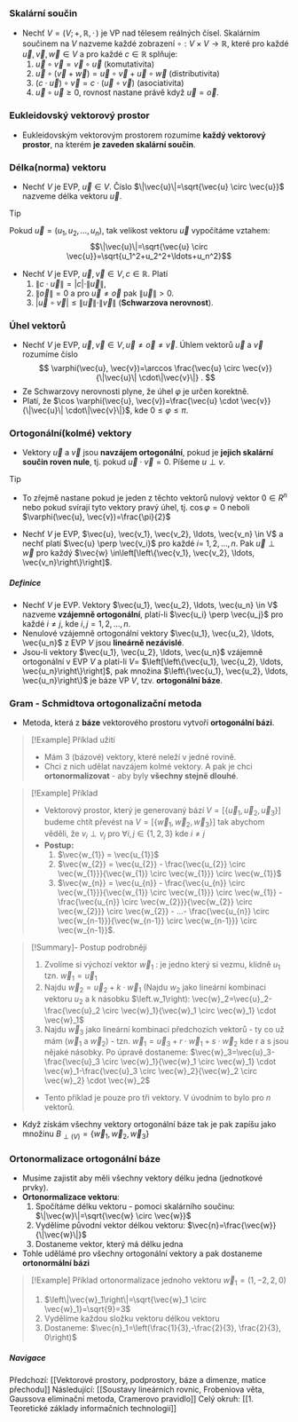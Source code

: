 
### Skalární součin

- Nechť $V=(V ;+, \mathbb{R},\,\cdot\,)$ je VP nad tělesem reálných čísel. Skalárním součinem na $V$ nazveme každé zobrazení $\circ: V \times V \rightarrow \mathbb{R}$, které pro každé $\vec{u}, \vec{v}, \vec{w} \in V$ a pro každé $c \in \mathbb{R}$ splňuje:
	1. $\vec{u} \circ \vec{v}=\vec{v} \circ \vec{u}$   (komutativita)
	2. $\vec{u} \circ(\vec{v}+\vec{w})=\vec{u} \circ \vec{v}+\vec{u} \circ \vec{w}$  (distributivita)
	3. $(c \cdot \vec{u}) \circ \vec{v}=c \cdot(\vec{u} \circ \vec{v})$  (asociativita)
	4. $\vec{u} \circ \vec{u} \geq 0$, rovnost nastane právě když $\vec{u}=\vec{o}$.

### Eukleidovský vektorový prostor
- Eukleidovským vektorovým prostorem rozumíme **každý vektorový prostor**, na kterém **je zaveden skalární součin**.

### Délka(norma) vektoru
- Nechť $V$ je EVP, $\vec{u} \in V$. Číslo $\|\vec{u}\|=\sqrt{\vec{u} \circ \vec{u}}$ nazveme délka vektoru $\vec{u}$.
>[!Tip]
> Pokud $\vec{u}=\left(u_1, u_2, \ldots, u_n\right)$, tak velikost vektoru $\vec{u}$ vypočítáme vztahem:
> $$\|\vec{u}\|=\sqrt{\vec{u} \circ \vec{u}}=\sqrt{u_1^2+u_2^2+\ldots+u_n^2}$$

- Nechť $V$ je EVP, $\vec{u}, \vec{v} \in V, c \in \mathbb{R}$. Platí
	1. $\|c \cdot \vec{u}\|=|c| \cdot\|\vec{u}\|$,
	2. $\|\vec{o}\|=0$ a pro $\vec{u} \neq \vec{o}$ pak $\|\vec{u}\|>0$.
	3. $|\vec{u} \circ \vec{v}| \leq\|\vec{u}\| \cdot\|\vec{v}\|$  (**Schwarzova nerovnost**).

### Úhel vektorů
- Nechť $V$ je EVP, $\vec{u}, \vec{v} \in V, \vec{u} \neq \vec{o} \neq \vec{v}$. Úhlem vektorů $\vec{u}$ a $\vec{v}$ rozumíme číslo
$$
\varphi(\vec{u}, \vec{v})=\arccos \frac{\vec{u} \circ \vec{v}}{\|\vec{u}\| \cdot\|\vec{v}\|} .
$$
- Ze Schwarzovy nerovnosti plyne, že úhel $\varphi$ je určen korektně.
- Platí, že $\cos \varphi(\vec{u}, \vec{v})=\frac{\vec{u} \cdot \vec{v}}{\|\vec{u}\| \cdot\|\vec{v}\|}$, kde $0 \leq \varphi \leq \pi$.

### Ortogonální(kolmé) vektory
- Vektory $\vec{u}$ a $\vec{v}$ jsou **navzájem ortogonální**, pokud je **jejich skalární součin roven nule**, tj. pokud $\vec{u} \cdot \vec{v}=0$. Píšeme $u \perp v$. 
>[!Tip]
>- To zřejmě nastane pokud je jeden z těchto vektorů nulový vektor $0 \in R^n$ nebo pokud svírají tyto vektory pravý úhel, tj. $\cos \varphi=0$ neboli $\varphi(\vec{u}, \vec{v})=\frac{\pi}{2}$

- Nechť $V$ je EVP, $\vec{u}, \vec{v_1}, \vec{v_2}, \ldots, \vec{v_n} \in V$ a nechť platí $\vec{u} \perp \vec{v_i}$ pro každé $i=$ $1,2, \ldots, n$. Pak $\vec{u} \perp \vec{w}$ pro každý $\vec{w} \in\left[\left\{\vec{v_1}, \vec{v_2}, \ldots, \vec{v_n}\right\}\right]$.

##### Definice
- Nechť $V$ je EVP. Vektory $\vec{u_1}, \vec{u_2}, \ldots, \vec{u_n} \in V$ nazveme **vzájemně ortogonální**, platí-li $\vec{u_i} \perp \vec{u_j}$ pro každé $i \neq j$, kde $i, j=1,2, \ldots, n$.
- Nenulové vzájemně ortogonální vektory $\vec{u_1}, \vec{u_2}, \ldots, \vec{u_n}$ z EVP $V$ jsou **lineárně nezávislé**.
- Jsou-li vektory $\vec{u_1}, \vec{u_2}, \ldots, \vec{u_n}$ vzájemně ortogonální v EVP $V$ a platí-li $V=$ $\left[\left\{\vec{u_1}, \vec{u_2}, \ldots, \vec{u_n}\right\}\right]$, pak množina $\left\{\vec{u_1}, \vec{u_2}, \ldots, \vec{u_n}\right\}$ je báze VP $V$, tzv. **ortogonální báze**.

### Gram - Schmidtova ortogonalizační metoda
- Metoda, která z **báze** vektorového prostoru vytvoří **ortogonální bázi**.
>[!Example] Příklad užití
>- Mám 3 (bázové) vektory, které neleží v jedné rovině. 
>- Chci z nich udělat navzájem kolmé vektory. A pak je chci **ortonormalizovat** - aby byly **všechny stejně dlouhé**.

>[!Example] Příklad
>- Vektorový prostor, který je generovaný bází $V=\left[\left\{\vec{u}_1, \vec{u}_2, \vec{u}_3\right\}\right]$ budeme chtít převést na $V=\left[\left\{\vec{w}_1, \vec{w}_2, \vec{w}_3\right\}\right]$ tak abychom věděli, že $v_i \perp v_j$ pro $\forall i, j \in\{1,2,3\}$ kde $i \neq j$ 
>- **Postup:**
>	1. $\vec{w_{1}} = \vec{u_{1}}$
>	2. $\vec{w_{2}} = \vec{u_{2}} - \frac{\vec{u_{2}} \circ \vec{w_{1}}}{\vec{w_{1}} \circ \vec{w_{1}}} \circ \vec{w_{1}}$
>	3. $\vec{w_{n}} = \vec{u_{n}} - \frac{\vec{u_{n}} \circ \vec{w_{1}}}{\vec{w_{1}} \circ \vec{w_{1}}} \circ \vec{w_{1}} - \frac{\vec{u_{n}} \circ \vec{w_{2}}}{\vec{w_{2}} \circ \vec{w_{2}}} \circ \vec{w_{2}} - ...- \frac{\vec{u_{n}} \circ \vec{w_{n-1}}}{\vec{w_{n-1}} \circ \vec{w_{n-1}}} \circ \vec{w_{n-1}}$.

>[!Summary]- Postup podrobněji
>1. Zvolíme si výchozí vektor $\vec{w}_1$ : je jedno který si vezmu, klidně $u_1$ tzn. $\vec{w}_1=\vec{u}_1$
>2. Najdu $\vec{w}_2=\vec{u}_2+k \cdot \vec{w}_1$ (Najdu $w_2$ jako lineární kombinaci vektoru $u_2$ a k násobku $\left.w_1\right): \vec{w}_2=\vec{u}_2-\frac{\vec{u}_2 \circ \vec{w}_1}{\vec{w}_1 \circ \vec{w}_1} \cdot \vec{w}_1$
>3. Najdu $\vec{w}_3$ jako lineární kombinaci předchozích vektorů - ty co už mám $\left(\vec{w}_1\right.$ a $\left.\vec{w}_2\right)$ - tzn. $\vec{w}_1=\vec{u}_3+r \cdot \vec{w}_1+s \cdot \vec{w}_2$ kde r a s jsou nějaké násobky. Po úpravě dostaneme: $\vec{w}_3=\vec{u}_3-\frac{\vec{u}_3 \circ \vec{w}_1}{\vec{w}_1 \circ \vec{w}_1} \cdot \vec{w}_1-\frac{\vec{u}_3 \circ \vec{w}_2}{\vec{w}_2 \circ \vec{w}_2} \cdot \vec{w}_2$
>- Tento příklad je pouze pro tři vektory. V úvodním to bylo pro $n$ vektorů.

- Když získám všechny vektory ortogonální báze tak je pak zapíšu jako množinu $B_{\perp(V)}=\left\{\vec{w}_1, \vec{w}_2, \vec{w}_3\right\}$
### Ortonormalizace ortogonální báze
- Musíme zajistit aby měli všechny vektory délku jedna (jednotkové prvky).
- **Ortonormalizace vektoru**:
	1. Spočítáme délku vektoru - pomoci skalárního součinu: $\|\vec{w}\|=\sqrt{\vec{w} \circ \vec{w}}$
	2. Vydělíme původní vektor délkou vektoru: $\vec{n}=\frac{\vec{w}}{\|\vec{w}\|}$
	3. Dostaneme vektor, který má délku jedna
- Tohle udělámé pro všechny ortogonální vektory a pak dostaneme **ortonormální bázi** 

>[!Example] Příklad ortonormalizace jednoho vektoru
>$\vec{w}_1=(1,-2,2,0)$
>1. $\left\|\vec{w}_1\right\|=\sqrt{\vec{w}_1 \circ \vec{w}_1}=\sqrt{9}=3$
>2. Vydělíme každou složku vektoru délkou vektoru
>3. Dostaneme: $\vec{n}_1=\left(\frac{1}{3},-\frac{2}{3}, \frac{2}{3}, 0\right)$

##### Navigace
Předchozí:  [[Vektorové prostory, podprostory, báze a dimenze, matice přechodu]]
Následující: [[Soustavy lineárních rovnic, Frobeniova věta, Gaussova eliminační metoda, Cramerovo pravidlo]]
Celý okruh: [[1. Teoretické základy informačních technologií]]